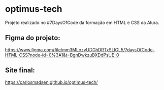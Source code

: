 # optimus-tech
Projeto realizado no #7DaysOfCode da formação em HTML e CSS da Alura.

## Figma do projeto:
https://www.figma.com/file/mm3MLozvUDGhDRTxSLlGL5/7daysOfCode-HTML-CSS?node-id=0%3A1&t=BgnDwkzuBXDdPsUE-0 

## Site final: 
https://carlosmadsen.github.io/optimus-tech/ 